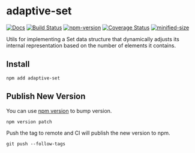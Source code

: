 # adaptive-set

[![Docs](https://img.shields.io/badge/Docs-read-%23fdf9f5)](https://crimx.github.io/adaptive-set)
[![Build Status](https://github.com/crimx/adaptive-set/actions/workflows/build.yml/badge.svg)](https://github.com/crimx/adaptive-set/actions/workflows/build.yml)
[![npm-version](https://img.shields.io/npm/v/adaptive-set.svg)](https://www.npmjs.com/package/adaptive-set)
[![Coverage Status](https://img.shields.io/coverallsCoverage/github/crimx/adaptive-set)](https://coveralls.io/github/crimx/adaptive-set)
[![minified-size](https://img.shields.io/bundlephobia/minzip/adaptive-set)](https://bundlephobia.com/package/adaptive-set)

Utils for implementing a Set data structure that dynamically adjusts its internal representation based on the number of elements it contains.

## Install

```
npm add adaptive-set
```

## Publish New Version

You can use [npm version](https://docs.npmjs.com/cli/v10/commands/npm-version) to bump version.

```
npm version patch
```

Push the tag to remote and CI will publish the new version to npm.

```
git push --follow-tags
```
